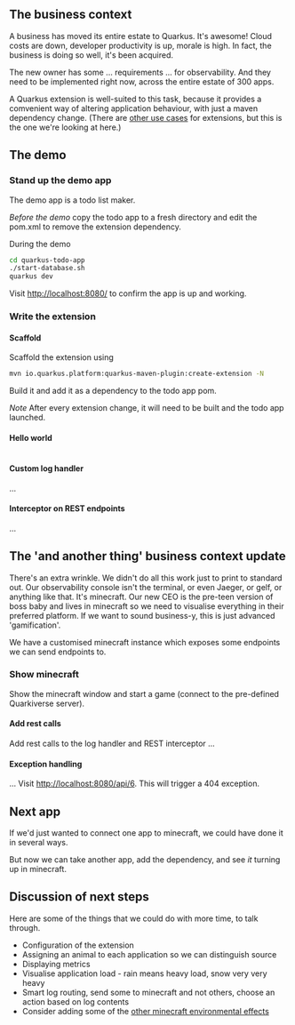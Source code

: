 ## The business context

A business has moved its entire estate to Quarkus. It's awesome! Cloud costs are down, developer productivity is up,
morale is high. In fact, the business is doing so well, it's been acquired.

The new owner has some ... requirements ... for observability. And they need to be implemented right now, across the
entire estate of 300 apps.

A Quarkus extension is well-suited to this task, because it provides a comvenient way of altering application behaviour,
with just a maven dependency change.
(There are [other use cases](https://quarkus.io/guides/writing-extensions#some-types-of-extensions) for extensions, but
this is the one we're looking at here.)

## The demo

### Stand up the demo app

The demo app is a todo list maker.

_Before the demo_ copy the todo app to a fresh directory and edit the pom.xml to remove the extension dependency.

During the demo

```bash
cd quarkus-todo-app
./start-database.sh
quarkus dev
```

Visit [http://localhost:8080/](http://localhost:8080/) to confirm the app is up and working.

### Write the extension

#### Scaffold

Scaffold the extension using

```bash
mvn io.quarkus.platform:quarkus-maven-plugin:create-extension -N
```

Build it and add it as a dependency to the todo app pom.

*Note* After every extension change, it will need to be built and the todo app launched.

#### Hello world

```java:extension/runtime/src/main/java/org/acme/minecrafter/runtime/HelloRecorder.java

```

#### Custom log handler

...

#### Interceptor on REST endpoints

...

## The 'and another thing' business context update

There's an extra wrinkle. We didn't do all this work just to print to standard out. Our observability console isn't the
terminal, or even Jaeger, or gelf, or anything like that. It's minecraft. Our new CEO is the pre-teen version of boss
baby and lives in minecraft so we need to visualise everything in their preferred platform. If we want to sound
business-y, this is just advanced 'gamification'.

We have a customised minecraft instance which exposes some endpoints we can send endpoints to.

### Show minecraft

Show the minecraft window and start a game (connect to the pre-defined Quarkiverse server).

#### Add rest calls

Add rest calls to the log handler and REST interceptor ...

#### Exception handling

... Visit [http://localhost:8080/api/6](http://localhost:8080/api/6). This will trigger a 404 exception.

## Next app

If we'd just wanted to connect one app to minecraft, we could have done it in several ways.

But now we can take another app, add the dependency, and see *it* turning up in minecraft.

## Discussion of next steps

Here are some of the things that we could do with more time, to talk through.

- Configuration of the extension
- Assigning an animal to each application so we can distinguish source
- Displaying metrics
- Visualise application load - rain means heavy load, snow very very heavy
- Smart log routing, send some to minecraft and not others, choose an action based on log contents
- Consider adding some of the [other minecraft environmental effects](things-we-can-do-in-minecraft.md)